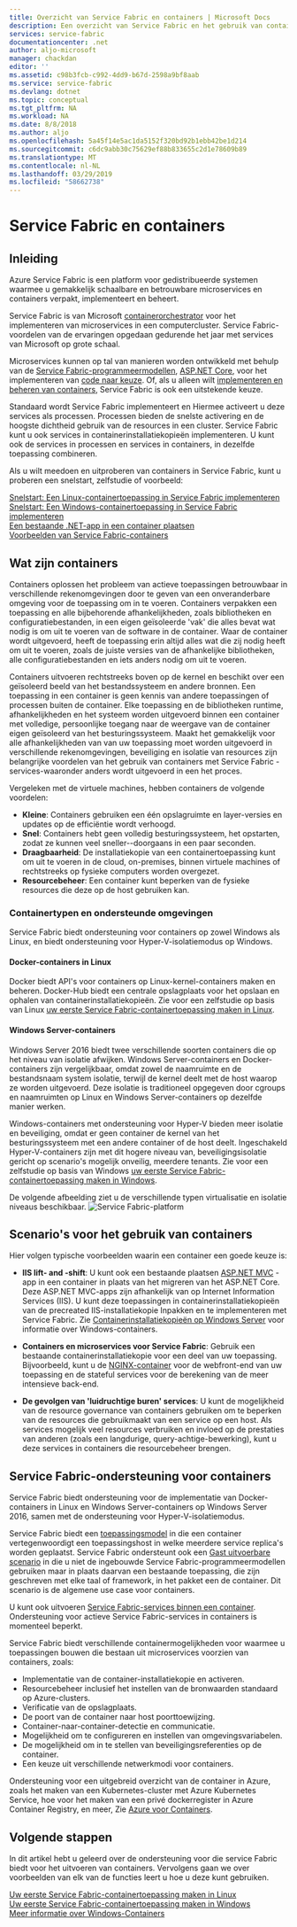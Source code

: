 ```yaml
---
title: Overzicht van Service Fabric en containers | Microsoft Docs
description: Een overzicht van Service Fabric en het gebruik van containers microservicetoepassingen te implementeren. Dit artikel bevat een overzicht van hoe containers kunnen worden gebruikt en de beschikbare mogelijkheden in Service Fabric.
services: service-fabric
documentationcenter: .net
author: aljo-microsoft
manager: chackdan
editor: ''
ms.assetid: c98b3fcb-c992-4dd9-b67d-2598a9bf8aab
ms.service: service-fabric
ms.devlang: dotnet
ms.topic: conceptual
ms.tgt_pltfrm: NA
ms.workload: NA
ms.date: 8/8/2018
ms.author: aljo
ms.openlocfilehash: 5a45f14e5ac1da5152f320bd92b1ebb42be1d214
ms.sourcegitcommit: c6dc9abb30c75629ef88b833655c2d1e78609b89
ms.translationtype: MT
ms.contentlocale: nl-NL
ms.lasthandoff: 03/29/2019
ms.locfileid: "58662738"
---
```

# <a name="service-fabric-and-containers"></a>Service Fabric en containers

## <a name="introduction"></a>Inleiding

Azure Service Fabric is een platform voor gedistribueerde systemen waarmee u gemakkelijk schaalbare en betrouwbare microservices en containers verpakt, implementeert en beheert.

Service Fabric is van Microsoft [containerorchestrator](service-fabric-cluster-resource-manager-introduction.md) voor het implementeren van microservices in een computercluster. Service Fabric-voordelen van de ervaringen opgedaan gedurende het jaar met services van Microsoft op grote schaal.

Microservices kunnen op tal van manieren worden ontwikkeld met behulp van de [Service Fabric-programmeermodellen](service-fabric-choose-framework.md), [ASP.NET Core](service-fabric-reliable-services-communication-aspnetcore.md), voor het implementeren van [code naar keuze](service-fabric-guest-executables-introduction.md). Of, als u alleen wilt [implementeren en beheren van containers](service-fabric-containers-overview.md), Service Fabric is ook een uitstekende keuze.

Standaard wordt Service Fabric implementeert en Hiermee activeert u deze services als processen. Processen bieden de snelste activering en de hoogste dichtheid gebruik van de resources in een cluster. Service Fabric kunt u ook services in containerinstallatiekopieën implementeren. U kunt ook de services in processen en services in containers, in dezelfde toepassing combineren.

Als u wilt meedoen en uitproberen van containers in Service Fabric, kunt u proberen een snelstart, zelfstudie of voorbeeld:  

[Snelstart: Een Linux-containertoepassing in Service Fabric implementeren](service-fabric-quickstart-containers-linux.md)  
[Snelstart: Een Windows-containertoepassing in Service Fabric implementeren](service-fabric-quickstart-containers.md)  
[Een bestaande .NET-app in een container plaatsen](service-fabric-host-app-in-a-container.md)  
[Voorbeelden van Service Fabric-containers](https://azure.microsoft.com/resources/samples/service-fabric-containers/)  

## <a name="what-are-containers"></a>Wat zijn containers

Containers oplossen het probleem van actieve toepassingen betrouwbaar in verschillende rekenomgevingen door te geven van een onveranderbare omgeving voor de toepassing om in te voeren. Containers verpakken een toepassing en alle bijbehorende afhankelijkheden, zoals bibliotheken en configuratiebestanden, in een eigen geïsoleerde 'vak' die alles bevat wat nodig is om uit te voeren van de software in de container. Waar de container wordt uitgevoerd, heeft de toepassing erin altijd alles wat die zij nodig heeft om uit te voeren, zoals de juiste versies van de afhankelijke bibliotheken, alle configuratiebestanden en iets anders nodig om uit te voeren.

Containers uitvoeren rechtstreeks boven op de kernel en beschikt over een geïsoleerd beeld van het bestandssysteem en andere bronnen. Een toepassing in een container is geen kennis van andere toepassingen of processen buiten de container. Elke toepassing en de bibliotheken runtime, afhankelijkheden en het systeem worden uitgevoerd binnen een container met volledige, persoonlijke toegang naar de weergave van de container eigen geïsoleerd van het besturingssysteem. Maakt het gemakkelijk voor alle afhankelijkheden van van uw toepassing moet worden uitgevoerd in verschillende rekenomgevingen, beveiliging en isolatie van resources zijn belangrijke voordelen van het gebruik van containers met Service Fabric - services-waaronder anders wordt uitgevoerd in een het proces.

Vergeleken met de virtuele machines, hebben containers de volgende voordelen:

* **Kleine**: Containers gebruiken een één opslagruimte en layer-versies en updates op de efficiëntie wordt verhoogd.
* **Snel**: Containers hebt geen volledig besturingssysteem, het opstarten, zodat ze kunnen veel sneller--doorgaans in een paar seconden.
* **Draagbaarheid**: De installatiekopie van een containertoepassing kunt om uit te voeren in de cloud, on-premises, binnen virtuele machines of rechtstreeks op fysieke computers worden overgezet.
* **Resourcebeheer**: Een container kunt beperken van de fysieke resources die deze op de host gebruiken kan.

### <a name="container-types-and-supported-environments"></a>Containertypen en ondersteunde omgevingen

Service Fabric biedt ondersteuning voor containers op zowel Windows als Linux, en biedt ondersteuning voor Hyper-V-isolatiemodus op Windows.

#### <a name="docker-containers-on-linux"></a>Docker-containers in Linux

Docker biedt API's voor containers op Linux-kernel-containers maken en beheren. Docker-Hub biedt een centrale opslagplaats voor het opslaan en ophalen van containerinstallatiekopieën.
Zie voor een zelfstudie op basis van Linux [uw eerste Service Fabric-containertoepassing maken in Linux](service-fabric-get-started-containers-linux.md).

#### <a name="windows-server-containers"></a>Windows Server-containers

Windows Server 2016 biedt twee verschillende soorten containers die op het niveau van isolatie afwijken. Windows Server-containers en Docker-containers zijn vergelijkbaar, omdat zowel de naamruimte en de bestandsnaam system isolatie, terwijl de kernel deelt met de host waarop ze worden uitgevoerd. Deze isolatie is traditioneel opgegeven door cgroups en naamruimten op Linux en Windows Server-containers op dezelfde manier werken.

Windows-containers met ondersteuning voor Hyper-V bieden meer isolatie en beveiliging, omdat er geen container de kernel van het besturingssysteem met een andere container of de host deelt. Ingeschakeld Hyper-V-containers zijn met dit hogere niveau van, beveiligingsisolatie gericht op scenario's mogelijk onveilig, meerdere tenants.
Zie voor een zelfstudie op basis van Windows [uw eerste Service Fabric-containertoepassing maken in Windows](service-fabric-get-started-containers.md).

De volgende afbeelding ziet u de verschillende typen virtualisatie en isolatie niveaus beschikbaar.
![Service Fabric-platform][Image1]

## <a name="scenarios-for-using-containers"></a>Scenario's voor het gebruik van containers

Hier volgen typische voorbeelden waarin een container een goede keuze is:

* **IIS lift- and -shift**: U kunt ook een bestaande plaatsen [ASP.NET MVC](https://www.asp.net/mvc) -app in een container in plaats van het migreren van het ASP.NET Core. Deze ASP.NET MVC-apps zijn afhankelijk van op Internet Information Services (IIS). U kunt deze toepassingen in containerinstallatiekopieën van de precreated IIS-installatiekopie Inpakken en te implementeren met Service Fabric. Zie [Containerinstallatiekopieën op Windows Server](https://docs.microsoft.com/virtualization/windowscontainers/quick-start/quick-start-windows-server) voor informatie over Windows-containers.

* **Containers en microservices voor Service Fabric**: Gebruik een bestaande containerinstallatiekopie voor een deel van uw toepassing. Bijvoorbeeld, kunt u de [NGINX-container](https://hub.docker.com/_/nginx/) voor de webfront-end van uw toepassing en de stateful services voor de berekening van de meer intensieve back-end.

* **De gevolgen van 'luidruchtige buren' services**: U kunt de mogelijkheid van de resource governance van containers gebruiken om te beperken van de resources die gebruikmaakt van een service op een host. Als services mogelijk veel resources verbruiken en invloed op de prestaties van anderen (zoals een langdurige, query-achtige-bewerking), kunt u deze services in containers die resourcebeheer brengen.

## <a name="service-fabric-support-for-containers"></a>Service Fabric-ondersteuning voor containers

Service Fabric biedt ondersteuning voor de implementatie van Docker-containers in Linux en Windows Server-containers op Windows Server 2016, samen met de ondersteuning voor Hyper-V-isolatiemodus. 

Service Fabric biedt een [toepassingsmodel](service-fabric-application-model.md) in die een container vertegenwoordigt een toepassingshost in welke meerdere service replica's worden geplaatst. Service Fabric ondersteunt ook een [Gast uitvoerbare scenario](service-fabric-guest-executables-introduction.md) in die u niet de ingebouwde Service Fabric-programmeermodellen gebruiken maar in plaats daarvan een bestaande toepassing, die zijn geschreven met elke taal of framework, in het pakket een de container. Dit scenario is de algemene use case voor containers.

U kunt ook uitvoeren [Service Fabric-services binnen een container](service-fabric-services-inside-containers.md). Ondersteuning voor actieve Service Fabric-services in containers is momenteel beperkt.

Service Fabric biedt verschillende containermogelijkheden voor waarmee u toepassingen bouwen die bestaan uit microservices voorzien van containers, zoals:

* Implementatie van de container-installatiekopie en activeren.
* Resourcebeheer inclusief het instellen van de bronwaarden standaard op Azure-clusters.
* Verificatie van de opslagplaats.
* De poort van de container naar host poorttoewijzing.
* Container-naar-container-detectie en communicatie.
* Mogelijkheid om te configureren en instellen van omgevingsvariabelen.
* De mogelijkheid om in te stellen van beveiligingsreferenties op de container.
* Een keuze uit verschillende netwerkmodi voor containers.

Ondersteuning voor een uitgebreid overzicht van de container in Azure, zoals het maken van een Kubernetes-cluster met Azure Kubernetes Service, hoe voor het maken van een privé dockerregister in Azure Container Registry, en meer, Zie [Azure voor Containers](https://docs.microsoft.com/azure/containers/).

## <a name="next-steps"></a>Volgende stappen

In dit artikel hebt u geleerd over de ondersteuning voor die service Fabric biedt voor het uitvoeren van containers. Vervolgens gaan we over voorbeelden van elk van de functies leert u hoe u deze kunt gebruiken.

[Uw eerste Service Fabric-containertoepassing maken in Linux](service-fabric-get-started-containers-linux.md)  
[Uw eerste Service Fabric-containertoepassing maken in Windows](service-fabric-get-started-containers.md)  
[Meer informatie over Windows-Containers](https://docs.microsoft.com/virtualization/windowscontainers/about/)

[Image1]: media/service-fabric-containers/Service-Fabric-Types-of-Isolation.png